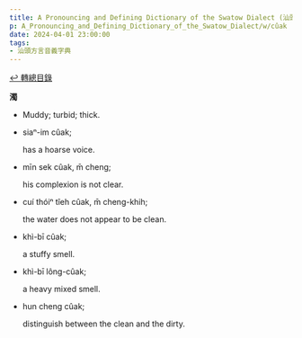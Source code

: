 ```yaml
---
title: A Pronouncing and Defining Dictionary of the Swatow Dialect (汕頭方言音義字典) / cûak
p: A_Pronouncing_and_Defining_Dictionary_of_the_Swatow_Dialect/w/cûak
date: 2024-04-01 23:00:00
tags: 
- 汕頭方言音義字典
---
```


[↩️ 轉總目錄](/A_Pronouncing_and_Defining_Dictionary_of_the_Swatow_Dialect)


**濁**
- Muddy; turbid; thick.

- siaⁿ-im cûak;

  has a hoarse voice.

- mīn sek cûak, m̄ cheng;

  his complexion is not clear.

- cuí thóiⁿ tîeh cûak, m̄ cheng-khih;

  the water does not appear to be clean.

- khì-bī cûak;

  a stuffy smell.

- khì-bī lông-cûak;

  a heavy mixed smell.

- hun cheng cûak;

  distinguish between the clean and the dirty.